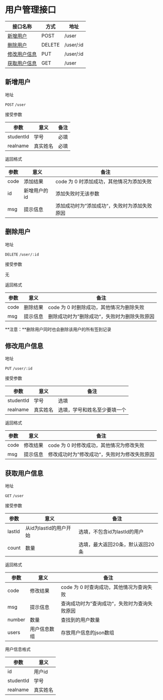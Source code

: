 # 用户管理接口

| 接口名称 | 方式 | 地址 |
| ------ | ------ | ------ |
| [新增用户](#新增用户) | POST | /user |
| [删除用户](#删除用户) | DELETE | /user/:id |
| [修改用户信息](#修改用户信息) | PUT | /user/:id |
| [获取用户信息](#获取用户信息) | GET | /user |

## <span id="新增用户">新增用户</span>

地址

`POST` `/user`

接受参数

| 参数 | 意义 | 备注 |
| ------ | ------ | ------ |
| studentId | 学号 | 必填 |
| realname | 真实姓名 | 必填 |

返回格式

| 参数 | 意义 | 备注 |
| ------ | ------ | ------ |
| code | 添加结果 | code 为 0 时添加成功，其他情况为添加失败 |
| id | 新增用户的id | 添加失败时无该参数 |
| msg | 提示信息 | 添加成功时为”添加成功“，失败时为添加失败原因 |

## <span id="删除用户">删除用户</span>

地址

`DELETE` `/user/:id`

接受参数

无

返回格式

| 参数 | 意义 | 备注 |
| ------ | ------ | ------ |
| code | 删除结果 | code 为 0 时删除成功，其他情况为删除失败 |
| msg | 提示信息 | 删除成功时为”删除成功“，失败时为删除失败原因 |

**注意：**删除用户同时也会删除该用户的所有签到记录

## <span id="修改用户信息">修改用户信息</span>

地址

`PUT` `/user/:id`

接受参数

| 参数 | 意义 | 备注 |
| ------ | ------ | ------ |
| studentId | 学号 | 选填 |
| realname | 真实姓名 | 选填，学号和姓名至少要填一个 |

返回格式

| 参数 | 意义 | 备注 |
| ------ | ------ | ------ |
| code | 修改结果 | code 为 0 时修改成功，其他情况为修改失败 |
| msg | 提示信息 | 修改成功时为”修改成功“，失败时为修改失败原因 |

## <span id="获取用户信息">获取用户信息</span>

地址

`GET` `/user`

接受参数

| 参数 | 意义 | 备注 |
| ------ | ------ | ------ |
| lastId | 从id为lastId的用户开始 | 选填，不包含id为lastId的用户 |
| count | 数量 | 选填，最大返回20条，默认返回20条 |

返回格式

| 参数 | 意义 | 备注 |
| ------ | ------ | ------ |
| code | 修改结果 | code 为 0 时查询成功，其他情况为查询失败 |
| msg | 提示信息 | 查询成功时为”查询成功“，失败时为查询失败原因 |
| number | 数量 | 查找到的用户数量 |
| users | 用户信息数组 | 存放用户信息的json数组 |

用户信息格式

| 参数 | 意义 |
| ------ | ------ |
| id | 用户id |
| studentId | 学号 |
| realname | 真实姓名 |
